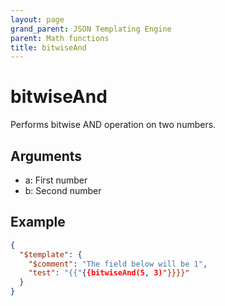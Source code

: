 ```yaml
---
layout: page
grand_parent: JSON Templating Engine
parent: Math functions
title: bitwiseAnd
---
```


# bitwiseAnd

Performs bitwise AND operation on two numbers.

## Arguments

 - a: First number
 - b: Second number

## Example

```json
{
  "$template": {
    "$comment": "The field below will be 1",
    "test": "{{"{{bitwiseAnd(5, 3)"}}}}"
  }
}
```
